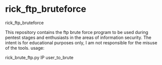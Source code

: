 # rick_ftp_bruteforce


rick_ftp_bruteforce

This repository contains the ftp brute force program to be used during pentest stages and enthusiasts in the areas of information security. The intent is for educational purposes only, I am not responsible for the misuse of the tools.
usage:

rick_brute_ftp.py IP user_to_brute
